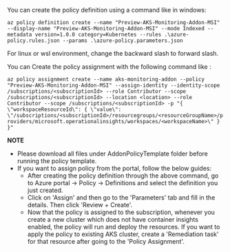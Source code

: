 You can create the policy definition using a command like in windows:

```az policy definition create --name "Preview-AKS-Monitoring-Addon-MSI" --display-name "Preview-AKS-Monitoring-Addon-MSI" --mode Indexed --metadata version=1.0.0 category=Kubernetes --rules .\azure-policy.rules.json --params .\azure-policy.parameters.json```

For linux or wsl environment, change the backward slash to forward slash.

You can Create the policy assignment with the following command like :

```az policy assignment create --name aks-monitoring-addon --policy "Preview-AKS-Monitoring-Addon-MSI" --assign-identity --identity-scope /subscriptions/<subscriptionId> --role Contributor --scope /subscriptions/<subscriptionId> --location <location> --role Contributor --scope /subscriptions/<subscriptionId> -p "{ \"workspaceResourceId\": { \"value\":  \"/subscriptions/<subscriptionId>/resourcegroups/<resourceGroupName>/providers/microsoft.operationalinsights/workspaces/<workspaceName>\" } }"```

**NOTE**

- Please download all files under AddonPolicyTemplate folder before running the policy template.
- If you want to assign policy from the portal, follow the below guides:
    - After creating the policy definition through the above command, go to Azure portal -> Policy -> Definitions and select the definition you just created.
    - Click on 'Assign' and then go to the 'Parameters' tab and fill in the details. Then click 'Review + Create'.
    - Now that the policy is assigned to the subscription, whenever you create a new cluster which does not have container insights enabled, the policy will run and deploy the resources. If you want to apply the policy to existing AKS cluster, create a 'Remediation task' for that resource after going to the 'Policy Assignment'.
